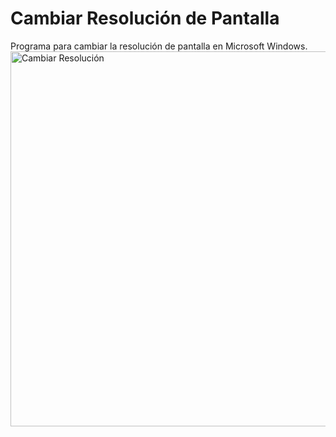 # Cambiar Resolución de Pantalla
Programa para cambiar la resolución de pantalla en Microsoft Windows.
<img src="https://github.com/lucasfigueroacardozo/cambiar-resolucion-pantalla/blob/main/captura.jpg?raw=true" alt="Cambiar Resolución" width="600px">
